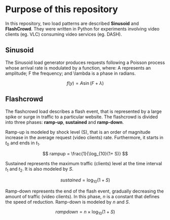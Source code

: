 # Purpose of this repository
In this repository, two load patterns are described **Sinusoid** and **FlashCrowd**. They were written in Python for experiments involving video clients (eg. VLC) consuming video services (eg. DASH).

## Sinusoid

 The Sinusoid load generator produces requests following a Poisson process whose arrival rate is modulated by a function, where: A represents an amplitude; F the frequency; and \lambda is a phase in radians. 

$$ f(y) = A \sin(F + \lambda) $$

## Flashcrowd

The flashcrowd load describes a flash event, that is represented by a large spike or surge in traffic to a particular website. The flashcrowd is divided into three phases: **ramp-up**, **sustained** and **ramp-down**. 

Ramp-up is modeled by shock level (S), that is an order of magnitude increase in the average request (video clients) rate. Furthermore, it starts in $t_0$ and ends in $t_1$.

$$ rampup = \frac{1}{\log_{10}(1+ S)} $$

Sustained represents the maximum traffic (clients) level at the time interval $t_1$ and $t_2$. It is also modeled by $S$.

$$ sustained = \log_{10}(1+ S) $$

Ramp-down represents the end of the flash event, gradually decreasing the amount of traffic (video clients). In this phase, $n$ is a constant that defines the speed of reduction. Ramp-down is modeled by $n$ and $S$.

$$ rampdown = n\times \log_{10}(1+ S) $$
